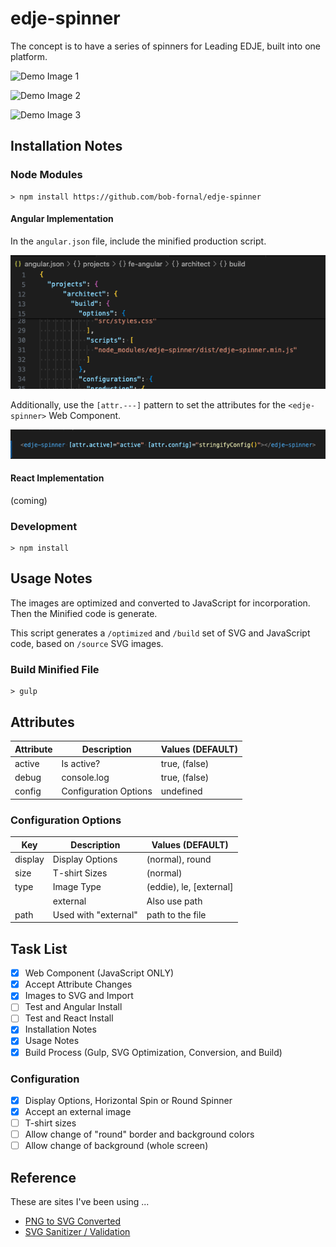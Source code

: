 # edje-spinner
 
The concept is to have a series of spinners for Leading EDJE, built into one platform.

![Demo Image 1](./documentation/images/DEMO-01.png)

![Demo Image 2](./documentation/images/DEMO-02.png)

![Demo Image 3](./documentation/images/DEMO-03.png)

## Installation Notes

### Node Modules

```script
> npm install https://github.com/bob-fornal/edje-spinner
```

#### Angular Implementation

In the `angular.json` file, include the minified production script.

![Angular JSON File](./images/documentation/ANGULAR-01.png)

Additionally, use the `[attr.---]` pattern to set the attributes for the `<edje-spinner>` Web Component.

![Angular HTML EDJE Spinner Web Component](./images/documentation/ANGULAR-02.png)

#### React Implementation

(coming)

### Development

```script
> npm install
```

## Usage Notes

The images are optimized and converted to JavaScript for incorporation. Then the Minified code is generate.

This script generates a `/optimized` and `/build` set of SVG and JavaScript code, based on `/source` SVG images.

### Build Minified File

```script
> gulp
```

## Attributes

| Attribute | Description | Values (DEFAULT) |
|-----------|-------------|------------------|
| active | Is active? | true, (false) |
| debug | console.log | true, (false) |
| config | Configuration Options | undefined |

### Configuration Options
| Key | Description | Values (DEFAULT) |
|-----|-------------|------------------|
| display | Display Options | (normal), round |
| size | T-shirt Sizes | (normal) |
| type | Image Type | (eddie), le, \[external\] |
| | external | Also use path |
| path | Used with "external" | path to the file |

## Task List

- [x] Web Component (JavaScript ONLY)
- [x] Accept Attribute Changes
- [x] Images to SVG and Import
- [ ] Test and Angular Install
- [ ] Test and React Install
- [x] Installation Notes
- [x] Usage Notes
- [x] Build Process (Gulp, SVG Optimization, Conversion, and Build)

### Configuration

- [x] Display Options, Horizontal Spin or Round Spinner
- [x] Accept an external image
- [ ] T-shirt sizes
- [ ] Allow change of "round" border and background colors
- [ ] Allow change of background (whole screen)

## Reference

These are sites I've been using ...

* [PNG to SVG Converted](https://svgconverter.app/free)
* [SVG Sanitizer / Validation](https://svg.enshrined.co.uk/)
